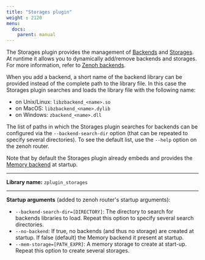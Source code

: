 ```yaml
---
title: "Storages plugin"
weight : 2120
menu:
  docs:
    parent: manual
---
```


The Storages plugin provides the management of [Backends](../abstractions#backend) and [Storages](../abstractions#storage).  
At runtime it allows you to dynamically add/remove backends and storages. For more information, refer to [Zenoh backends](../backends).

When you add a backend, a short name of the backend library can be provided instead of the complete path to the library file.
In this case the Storages plugin searches and loads the library file with the following name:

 - on Unix/Linux: `libzbackend_<name>.so`
 - on MacOS: `libzbackend_<name>.dylib`
 - on Windows: `zbackend_<name>.dll`

The list of paths in which the Storages plugin searches for backends can be configured via the `--backend-search-dir` option (that can be repeated to specify several directories). To see the default list, use the `--help` option on the zenoh router.

Note that by default the Storages plugin already embeds and provides the [Memory backend](../backend-memory) at startup.

------
**Library name:** `zplugin_storages`

------
**Startup arguments** (added to zenoh router's startup arguments):
 - `--backend-search-dir=[DIRECTORY]`: The directory to search for backends libraries to load. Repeat this option to specify several search directories.
 - `--no-backend`: If true, no backends (and thus no storage) are created at startup. If false (default) the Memory backend it present at startup.
 - `--mem-storage=[PATH_EXPR]`: A memory storage to create at start-up. Repeat this option to create several storages.

